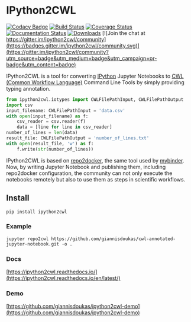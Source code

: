# IPython2CWL

[![Codacy Badge](https://api.codacy.com/project/badge/Grade/ed284fda44ca4398a6f26d496662eae2)](https://app.codacy.com/manual/giannisdoukas/ipython2cwl?utm_source=github.com&utm_medium=referral&utm_content=giannisdoukas/ipython2cwl&utm_campaign=Badge_Grade_Dashboard)
[![Build Status](https://travis-ci.com/giannisdoukas/ipython2cwl.svg?branch=master)](https://travis-ci.com/giannisdoukas/ipython2cwl)
[![Coverage Status](https://coveralls.io/repos/github/giannisdoukas/ipython2cwl/badge.svg?branch=master)](https://coveralls.io/github/giannisdoukas/ipython2cwl?branch=master)
[![Documentation Status](https://readthedocs.org/projects/ipython2cwl/badge/?version=latest)](https://ipython2cwl.readthedocs.io/en/latest/?badge=latest)
[![Downloads](https://pepy.tech/badge/ipython2cwl/month)](https://pepy.tech/project/ipython2cwl/month)
[![Join the chat at https://gitter.im/ipython2cwl/community](https://badges.gitter.im/ipython2cwl/community.svg)](https://gitter.im/ipython2cwl/community?utm_source=badge&utm_medium=badge&utm_campaign=pr-badge&utm_content=badge)

IPython2CWL is a tool for converting [IPython](https://ipython.org/) Jupyter Notebooks to
[CWL (Common Workflow Language)](https://www.commonwl.org/) Command Line Tools by simply providing typing annotation.


```python
from ipython2cwl.iotypes import CWLFilePathInput, CWLFilePathOutput
import csv
input_filename: CWLFilePathInput = 'data.csv'
with open(input_filename) as f:
    csv_reader = csv.reader(f)
    data = [line for line in csv_reader]
number_of_lines = len(data)
result_file: CWLFilePathOutput = 'number_of_lines.txt'
with open(result_file, 'w') as f:
    f.write(str(number_of_lines))
```

IPython2CWL is based on [repo2docker](https://github.com/jupyter/repo2docker), the same tool
used by [mybinder](https://mybinder.org/). Now, by writing Jupyter Notebook and publishing them, including repo2docker
configuration, the community can not only execute the notebooks remotely but also to use them as steps in scientific
workflows.


## Install

```
pip install ipython2cwl
```

### Example
 
```
jupyter repo2cwl https://github.com/giannisdoukas/cwl-annotated-jupyter-notebook.git -o .
```

### Docs

[https://ipython2cwl.readthedocs.io/](https://ipython2cwl.readthedocs.io/en/latest/)

### Demo

[https://github.com/giannisdoukas/ipython2cwl-demo](https://github.com/giannisdoukas/ipython2cwl-demo)
